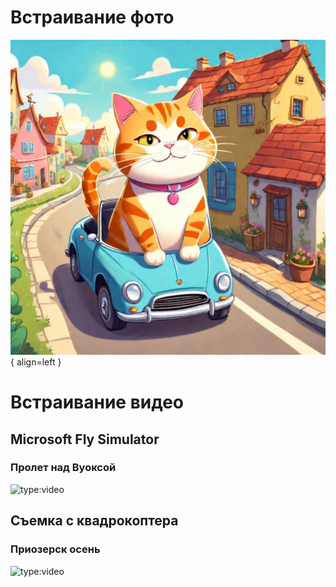 # Встраивание фото
![Image](./image/Catcar.jpg){ align=left }

# Встраивание видео

## Microsoft Fly Simulator
### Пролет над Вуоксой

![type:video](https://www.youtube.com/embed/XGmbQ2iAM2w)

## Съемка с квадрокоптера
### Приозерск осень
![type:video](https://www.youtube.com/embed/Hlsipcpkk9M)
